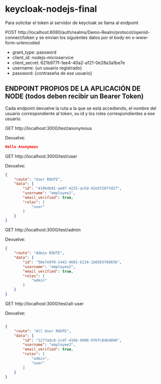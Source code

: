 # keycloak-nodejs-final

Para solicitar el token al servidor de keycloak se llama al endpoint 

POST http://localhost:8080/auth/realms/Demo-Realm/protocol/openid-connect/token
y se envian los siguientes datos por el body en x-www-form-urlencoded

- grant_type: password
- client_id: nodejs-microservice
- client_secret: 621b977f-1ee4-40a2-a121-0e28a3a1be7e
- username: {un usuario registrado}
- password: {contraseña de ese usuario}

## ENDPOINT PROPIOS DE LA APLICACIÓN DE NODE (todos deben recibir un Bearer Token)

Cada endpoint devuelve la ruta a la que se está accediendo, el nombre del usuario correspondiente al token, su id y los roles correspondientes a ese usuario.

GET http://localhost:3000/test/anonymous

Devuelve: 
```json
Hello Anonymous
```


GET http://localhost:3000/test/user 

Devuelve:
```json
{
    "route": "User ROUTE",
    "data": {
        "id": "410b4b91-ae07-4225-ac5d-42e5f26ffd27",
        "username": "employee1",
        "email_verified": true,
        "roles": [
            "user"
        ]
    }
}
```

GET http://localhost:3000/test/admin

Devuelve: 
```json
{ 
    "route": "Admin ROUTE",
    "data": {
        "id": "50e7e9f8-1442-4601-b134-1b65b576083b",
        "username": "employee2",
        "email_verified": true,
        "roles": [
            "admin"
        ]
    }
}

```


GET http://localhost:3000/test/all-user

Devuelve: 
```json

{
    "route": "All User ROUTE",
    "data": {
        "id": "1277a8c8-1cdf-4160-9900-976fc84bd890",
        "username": "employee3",
        "email_verified": true,
        "roles": [
            "admin",
            "user"
        ]
    }
}

```
